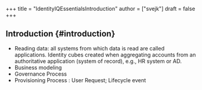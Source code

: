 +++
title = "IdentityIQEssentialsIntroduction"
author = ["svejk"]
draft = false
+++

## Introduction {#introduction}

-   Reading data: all systems from which data is read are called applications.  Identity cubes created when aggregating accounts from an authoritative application (system of record), e.g., HR system or AD.
-   Business modeling
-   Governance Process
-   Provisioning Process : User Request; Lifecycle event
